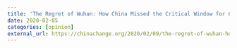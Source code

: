```yaml
---
title: 'The Regret of Wuhan: How China Missed the Critical Window for Controlling the Coronavirus Outbreak'
date: 2020-02-05
categories: [opinion]
external_url: https://chinachange.org/2020/02/09/the-regret-of-wuhan-how-china-missed-the-critical-window-for-controlling-the-coronavirus-outbreak/
---
```

